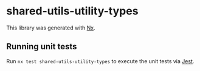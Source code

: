 # shared-utils-utility-types

This library was generated with [Nx](https://nx.dev).

## Running unit tests

Run `nx test shared-utils-utility-types` to execute the unit tests via [Jest](https://jestjs.io).
